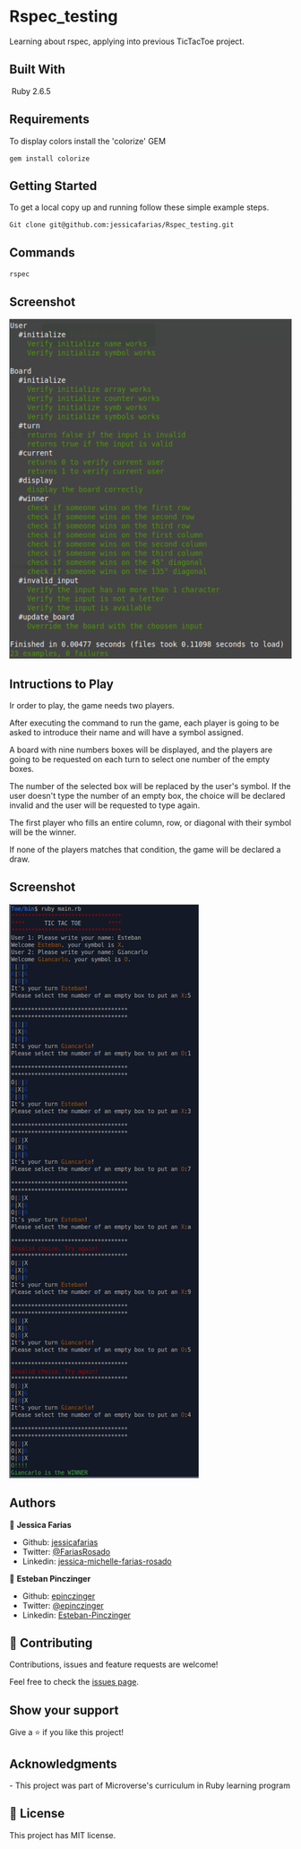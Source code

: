 # Rspec_testing

Learning about rspec, applying into previous TicTacToe project.

## Built With
​
Ruby 2.6.5
​
## Requirements

To display colors install the 'colorize' GEM
``` 
gem install colorize
``` 

## Getting Started

​To get a local copy up and running follow these simple example steps.​ 

``` 
Git clone git@github.com:jessicafarias/Rspec_testing.git
``` 

## Commands

```ruby 
rspec 
``` 

## Screenshot

![screenshot](/images/test_screenshot.png)


## Intructions to Play

Ir order to play, the game needs two players.

After executing the command to run the game, each player is going to be asked to introduce their name and will have a symbol assigned.

A board with nine numbers boxes will be displayed, and the players are going to be requested on each turn to select one number of the empty boxes.

The number of the selected box will be replaced by the user's symbol. If the user doesn't type the number of an empty box, the choice will be declared invalid and the user will be requested to type again.

The first player who fills an entire column, row, or diagonal with their symbol will be the winner. 

If none of the players matches that condition, the game will be declared a draw.

## Screenshot

![screenshot](/images/screenshot2.png)

## Authors

👤 **Jessica Farias**

- Github: [jessicafarias](https://github.com/jessicafarias)
- Twitter: [@FariasRosado](https://twitter.com/FariasRosado)
- Linkedin: [jessica-michelle-farias-rosado](https://www.linkedin.com/in/jessica-michelle-farias-rosado/) 


👤 **Esteban Pinczinger**

- Github: [epinczinger](https://github.com/epinczinger)
- Twitter: [@epinczinger](https://twitter.com/epinczinger)
- Linkedin: [Esteban-Pinczinger](https://www.linkedin.com/in/esteban-pinczinger-busai-ab49a254/)


## 🤝 Contributing

Contributions, issues and feature requests are welcome!

Feel free to check the [issues page](issues/).

## Show your support

Give a ⭐️ if you like this project!

## Acknowledgments

​- This project was part of Microverse's curriculum in Ruby learning program

## 📝 License

​This project has MIT license.
